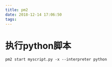 ```yaml
---
title: pm2
date: 2018-12-14 17:06:50
tags:
---
```


# 执行python脚本
```
pm2 start myscript.py -x --interpreter python
```
